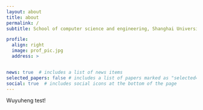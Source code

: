 ```yaml
---
layout: about
title: about
permalink: /
subtitle: School of computer science and engineering, Shanghai University

profile:
  align: right
  image: prof_pic.jpg
  address: >


news: true  # includes a list of news items
selected_papers: false # includes a list of papers marked as "selected={true}"
social: true  # includes social icons at the bottom of the page
---
```


Wuyuheng test!